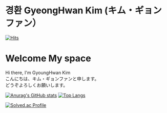 # 경환 GyeongHwan Kim (キム・ギョンファン）
[![Hits](https://hits.seeyoufarm.com/api/count/incr/badge.svg?url=https%3A%2F%2Fgithub.com%2Fchajuhui123&count_bg=%23FFD5D5&title_bg=%23FF7575&icon=&icon_color=%23E7E7E7&title=VISIT&edge_flat=false)](https://hits.seeyoufarm.com)
<br>

<h1>Welcome My space</h1>
Hi there, I'm GyoungHwan Kim
<br>
こんにちは、キム・ギョンファンと申します。
<br>
どうぞよろしくお願いします。
<br>

[![Anurag's GitHub stats](https://github-readme-stats.vercel.app/api?username=KimGH-kor)](https://github.com/anuraghazra/github-readme-stats)
[![Top Langs](https://github-readme-stats.vercel.app/api/top-langs/?username=KimGH-kor&layout=compact)](https://github.com/anuraghazra/github-readme-stats)

[![Solved.ac Profile](http://mazassumnida.wtf/api/v2/generate_badge?boj=socoolq)](https://solved.ac/socoolq/)






